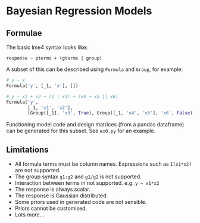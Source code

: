 # Bayesian Regression Models

## Formulae

The basic lme4 syntax looks like:

`response ~ pterms + (gterms | group)`

A subset of this can be described using `Formula` and `Group`, for
example:

```python
# y ~ x
Formula('y', [_1, 'x'], [])

# y ~ x1 + x2 + (1 | x3) + (x4 + x5 || x6)
Formula('y',
        [_1, 'x1', 'x2'],
        [Group([_1], 'x3', True), Group([_1, 'x4', 'x5'], 'x6', False)]
```

Functioning model code and design matrices (from a pandas dataframe)
can be generated for this subset. See `ex0.py` for an example.

## Limitations

* All formula terms must be column names. Expressions such as
  `I(x1*x2)` are not supported.
* The group syntax `g1:g2` and `g1/g2` is not supported.
* Interaction between terms in not supported. e.g. `y ~ x1*x2`
* The response is always scalar.
* The response is Gaussian distributed.
* Some priors used in generated code are not sensible.
* Priors cannot be customised.
* Lots more...
